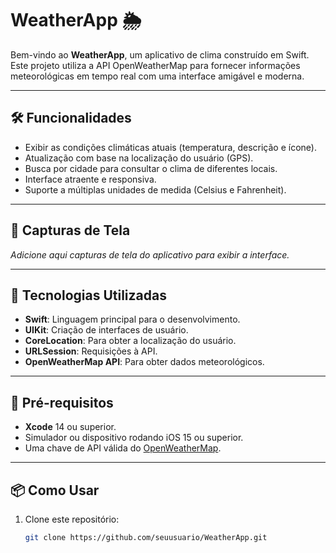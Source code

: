 # WeatherApp 🌦️

Bem-vindo ao **WeatherApp**, um aplicativo de clima construído em Swift. Este projeto utiliza a API OpenWeatherMap para fornecer informações meteorológicas em tempo real com uma interface amigável e moderna.

---

## 🛠️ Funcionalidades

- Exibir as condições climáticas atuais (temperatura, descrição e ícone).
- Atualização com base na localização do usuário (GPS).
- Busca por cidade para consultar o clima de diferentes locais.
- Interface atraente e responsiva.
- Suporte a múltiplas unidades de medida (Celsius e Fahrenheit).

---

## 📸 Capturas de Tela

_Adicione aqui capturas de tela do aplicativo para exibir a interface._

---

## 🚀 Tecnologias Utilizadas

- **Swift**: Linguagem principal para o desenvolvimento.
- **UIKit**: Criação de interfaces de usuário.
- **CoreLocation**: Para obter a localização do usuário.
- **URLSession**: Requisições à API.
- **OpenWeatherMap API**: Para obter dados meteorológicos.

---

## 🧰 Pré-requisitos

- **Xcode** 14 ou superior.
- Simulador ou dispositivo rodando iOS 15 ou superior.
- Uma chave de API válida do [OpenWeatherMap](https://openweathermap.org/).

---

## 📦 Como Usar

1. Clone este repositório:
   ```bash
   git clone https://github.com/seuusuario/WeatherApp.git

